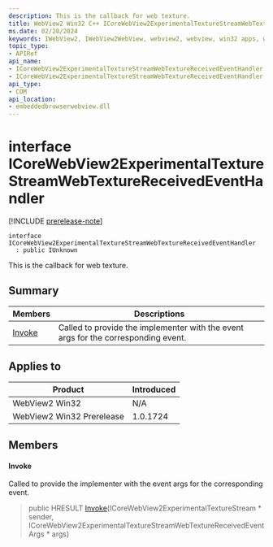 ```yaml
---
description: This is the callback for web texture.
title: WebView2 Win32 C++ ICoreWebView2ExperimentalTextureStreamWebTextureReceivedEventHandler
ms.date: 02/28/2024
keywords: IWebView2, IWebView2WebView, webview2, webview, win32 apps, win32, edge, ICoreWebView2, ICoreWebView2Controller, browser control, edge html, ICoreWebView2ExperimentalTextureStreamWebTextureReceivedEventHandler
topic_type: 
- APIRef
api_name:
- ICoreWebView2ExperimentalTextureStreamWebTextureReceivedEventHandler
- ICoreWebView2ExperimentalTextureStreamWebTextureReceivedEventHandler.Invoke
api_type:
- COM
api_location:
- embeddedbrowserwebview.dll
---
```


# interface ICoreWebView2ExperimentalTextureStreamWebTextureReceivedEventHandler

[!INCLUDE [prerelease-note](../includes/prerelease-note.md)]

```
interface ICoreWebView2ExperimentalTextureStreamWebTextureReceivedEventHandler
  : public IUnknown
```

This is the callback for web texture.

## Summary

 Members                        | Descriptions
--------------------------------|---------------------------------------------
[Invoke](#invoke) | Called to provide the implementer with the event args for the corresponding event.

## Applies to

Product                         | Introduced
--------------------------------|---------------------------------------------
WebView2 Win32            |    N/A
WebView2 Win32 Prerelease |    1.0.1724

## Members

#### Invoke

Called to provide the implementer with the event args for the corresponding event.

> public HRESULT [Invoke](#invoke)(ICoreWebView2ExperimentalTextureStream * sender, ICoreWebView2ExperimentalTextureStreamWebTextureReceivedEventArgs * args)

